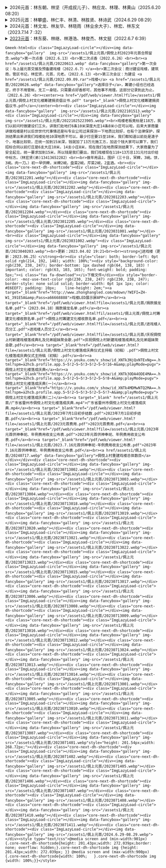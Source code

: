 <details>
<summary>2026元首：林东朝、林坚（开成叔儿子）、林应龙、林理、林黄山（2025.6.20 08:20）</summary>
</details>

<details>
<summary>2025元首：林攀盛、林仁丰、林清、林胜贤、林诗武（2024.6.29 08:29）</summary>
林攀盛 13828274751<br>
林仁丰 15917566466<br>
林   清 18477434136<br>
林胜贤 18934032222<br>
林诗武 13826537039<br>
</details>

<details>
<summary>2024元首：林文龙、林友华、林晓雨（林业余大子）、林宏、林东文（2023.7.14 7 :32）</summary>
</details>

<details>
<summary><a href="/assets1/倜上元首/20220621.webp" data-fancybox="gallery">2023元首</a>：林东葵、林继、林港浩、林俊杰、林文挺（2022.6.7 6:39）</summary>
林东葵 13336514538<br>
林   继 15816122881<br>
林港浩 13692399555<br>
林俊杰 13414901603<br>
林文挺 13926026186<br>
林永广 13536444776<br>
林   炳 13434694536<br>
</details>

`Gmeek-html<div class="ImgLazyLoad-circle"></div><img data-fancybox="gallery"  img-src="/assets1/倜上元首/倜傥上村2023年元首合照留念.webp">第一次点香（2022.6.13）<br>第二次点香（2022.6.26）<br><br><a href="/assets1/倜上元首/20220613.webp" data-fancybox="gallery">第一次会议：与上届元首交接及预备建戏楼（2022.6.7）</a><br>第二次会议：商讨建设戏楼，建筑商，管区书记，林宏贤，元首，元老。（2022.6.13）<br>第三次会议：为建设 <a href="/assets1/倜上元首/2022.09.09.rar">戏楼</a> <a href="/assets1/倜上元首/20220626.webp" data-fancybox="gallery">选择日子</a>，筹建小组也已经选定，终于不用管帐，无工一身轻。只需要点好香即可，其他事不用理。这部分记录到此为止。（2022.6.26）<br><center><a href="/pdf/web/viewer.html?file=/assets1/倜上元首/倜傥上村文化楼筹建捐资倡议书.pdf" target="_blank">倜傥上村文化楼筹建捐资倡议书.pdf</a></center><br><div class="ImgLazyLoad-circle"></div><img data-fancybox="gallery"  img-src="/assets1/倜上元首/2022101513.webp"><div class="ImgLazyLoad-circle"></div><img data-fancybox="gallery"  img-src="/assets1/倜上元首/20221025223905.webp"><br>戏楼老板竟标是118万，我们以前问村做建设们工头，讲我们处地打6条10米深度大庄14条8米小庄可以啦，后来大家商量讲做戏楼是村以后世世代代事情还是叫专业公司过来探测一下地质比较好，也有个法律保护，探测结果出来讲我们戏楼处地10深地质不可以，最少打庄要15至18米，我们都知道以前处是溏子个，地基比较软，庄统一加到15米深，钱就加了13万元施工方，加这个钱大家可以算下，我们招标合同以前打庄是6支大庄10米，14支小庄8米，现在我们在地质探测结果下，大家商量为了安全起见，统一要求加到15米，所以钱是我们要出，我们戏楼现在118+13万总131元付出价给中标方。（林宏贤(弟)13413652282）<br><br>做年用品1，围炉（三十日，冞粺，3碗。饼，3碗。肉一刀。）初一早供粺，米粺2碗，盘菜2碗，芹菜2碗，2盅酒。<br><div class="core-next-dh-shortcode"><div class="ImgLazyLoad-circle"></div><img data-fancybox="gallery" img-src="/assets1/倜上元首/2023012201.webp"></div><div class="core-next-dh-shortcode"><div class="ImgLazyLoad-circle"></div><img data-fancybox="gallery" img-src="/assets1/倜上元首/2023012202.webp"></div><div class="core-next-dh-shortcode"><div class="ImgLazyLoad-circle"></div><img data-fancybox="gallery" img-src="/assets1/倜上元首/2023012203.webp"></div><div class="core-next-dh-shortcode"><div class="ImgLazyLoad-circle"></div><img data-fancybox="gallery" img-src="/assets1/倜上元首/2023012204.webp"></div><div class="core-next-dh-shortcode"><div class="ImgLazyLoad-circle"></div><img data-fancybox="gallery" img-src="/assets1/倜上元首/2023012205.webp"></div><div class="core-next-dh-shortcode"><div class="ImgLazyLoad-circle"></div><img data-fancybox="gallery" img-src="/assets1/倜上元首/2023031001.webp"></div><br><div class="ImgLazyLoad-circle"></div><img data-fancybox="gallery" img-src="/assets1/倜上元首/2023031002.webp"><div class="ImgLazyLoad-circle"></div><img data-fancybox="gallery" img-src="/assets1/倜上元首/2023040203.webp"><br>更新：2023.04.02 19:21<br><br><strong>💠进戏楼（更新：2023.06.25）</strong><br><div style="clear: both; border-left: 0pt solid rgb(214, 192, 148); width: 100%;"><div style="background-color: rgb(230, 238, 247); border-bottom: 1px dashed rgb(64, 138, 183) ! important; color: rgb(63, 103, 165); font-weight: bold; padding: 5px;"><i class="fas fa-download"></i>下载文件</div><div style="border-color: -moz-use-text-color rgb(230, 238, 247) rgb(230, 238, 247); border-style: none solid solid; border-width: 0pt 1px 1px; color: #E6EEF7; padding: 10px;    line-height: 2em;"><a target="_blank"href="http://www.zhonghangled.com/mdown/?WIFI=ZH-W1_391E5A&amp;Pass=a66668888">戏楼LED展示屏APP</a><br><a target="_blank"href="/pdf/web/viewer.html?file=/assets1/倜上元首/捐款接龙名单.pdf">（2023.04.18）捐款接龙名单.pdf</a><br><a target="_blank"href="/pdf/web/viewer.html?fil/assets1/倜上元首/倜傥上村筹建文化楼收款名单.pdf">倜傥上村筹建文化楼收款名单.pdf</a><br><a target="_blank"href="/pdf/web/viewer.html?file=/assets1/倜上元首/进戏楼人员分工.pdf">进戏楼人员分工</a><br><a target="_blank"href="/pdf/web/viewer.html?file=/assets1/倜上元首/庆祝倜傥上村新建戏楼落成典礼及兄弟姐妹聚会歌.pdf">庆祝倜傥上村新建戏楼落成典礼及兄弟姐妹聚会歌.pdf</a><br><a target="_blank"href="/pdf/web/viewer.html?file=/assets1/倜上元首/倜傥上村文化楼落成庆典仪式主持稿（初稿）.pdf">倜傥上村文化楼落成庆典仪式主持稿（初稿）.pdf</a><br><a target="_blank"href="https://v.youku.com/v_show/id_XNTk3NjQxNTExNg==.html?spm=a2hcb.profile.app.5~5!2~5~5!3~5!2~5~5!16~A&amp;playMode=pugv">倜傥上村文化楼落成庆典</a><br><a target="_blank"href="https://v.youku.com/v_show/id_XNTk3ODA4ODE4MA==.html?spm=a2hcb.profile.app.5~5!2~5~5!3~5!2~5~5!8~A&amp;playMode=pugv">倜傥上村文化楼落成庆典(一)</a><br><a target="_blank"href="https://v.youku.com/v_show/id_XNTk4MDMwNTQ2MA==.html?spm=a2hcb.profile.app.5~5!2~5~5!3~5!2~5~5!7~A&amp;playMode=pugv">倜傥上村文化楼落成庆典(二)</a><br><a target="_blank" href="/assets1/倜上元首/广东省雷州市倜傥上村文化楼落成庆典.mp4">广东省雷州市倜傥上村文化楼落成庆典.mp4</a><br><a target="_blank"href="/pdf/web/viewer.html?file=/assets1/倜上元首/2023年7月1日初步结数.pdf">2023年7月1日初步结数.pdf</a><br><a target="_blank"href="/pdf/web/viewer.html?file=/assets1/倜上元首/2023元首费用.pdf">2023元首费用.pdf</a><br><a target="_blank"href="/pdf/web/viewer.html?file=/assets1/倜上元首/2023年元首供神奉祀、年例费用收支公布表.pdf">2023年元首供神奉祀、年例费用收支公布表.pdf</a><br><a target="_blank"href="/pdf/web/viewer.html?file=/assets1/倜上元首/2023.7.16元首供神奉祀-年例费用收支公布表.pdf">2023年7.16元首供神奉祀、年例费用收支公布表.pdf</a><br><a href/assets1/倜上元首/20240717.webp" data-fancybox="gallery">倜傥上村重建戏楼总体数目</a></div></div><div class="core-next-dh-shortcode"><div class="ImgLazyLoad-circle"></div><img data-fancybox="gallery" img-src="/assets1/倜上元首/20230713002.webp"></div><div class="core-next-dh-shortcode"><div class="ImgLazyLoad-circle"></div><img data-fancybox="gallery" img-src="/assets1/倜上元首/20230713003.webp"></div><div class="core-next-dh-shortcode"><div class="ImgLazyLoad-circle"></div><img data-fancybox="gallery" img-src="/assets1/倜上元首/20230713004.webp"></div><div class="core-next-dh-shortcode"><div class="ImgLazyLoad-circle"></div><img data-fancybox="gallery" img-src="/assets1/倜上元首/20230713018.webp"></div><div class="core-next-dh-shortcode"><div class="ImgLazyLoad-circle"></div><img data-fancybox="gallery" img-src="/assets1/倜上元首/20230713019.webp"></div><div class="core-next-dh-shortcode"><div class="ImgLazyLoad-circle"></div><img data-fancybox="gallery" img-src="/assets1/倜上元首/20230713020.webp"></div><div class="core-next-dh-shortcode"><div class="ImgLazyLoad-circle"></div><img data-fancybox="gallery" img-src="/assets1/倜上元首/20230713021.webp"></div><div class="core-next-dh-shortcode"><div class="ImgLazyLoad-circle"></div><img data-fancybox="gallery" img-src="/assets1/倜上元首/20230713022.webp"></div><div class="core-next-dh-shortcode"><div class="ImgLazyLoad-circle"></div><img data-fancybox="gallery" img-src="/assets1/倜上元首/20230713023.webp"></div><div class="core-next-dh-shortcode"><div class="ImgLazyLoad-circle"></div><img data-fancybox="gallery" img-src="/assets1/倜上元首/20230713015.webp"></div><div class="core-next-dh-shortcode"><div class="ImgLazyLoad-circle"></div><img data-fancybox="gallery" img-src="/assets1/倜上元首/20230713017.webp"></div><div class="core-next-dh-shortcode"><div class="ImgLazyLoad-circle"></div><img data-fancybox="gallery" img-src="/assets1/倜上元首/20230713006.webp"></div><div class="core-next-dh-shortcode"><div class="ImgLazyLoad-circle"></div><img data-fancybox="gallery" img-src="/assets1/倜上元首/20230713008.webp"></div><div class="core-next-dh-shortcode"><div class="ImgLazyLoad-circle"></div><img data-fancybox="gallery" img-src="/assets1/倜上元首/20230713009.webp"></div><div class="core-next-dh-shortcode"><div class="ImgLazyLoad-circle"></div><img data-fancybox="gallery" img-src="/assets1/倜上元首/20230713016.webp"></div><div class="core-next-dh-shortcode"><div class="ImgLazyLoad-circle"></div><img data-fancybox="gallery" img-src="/assets1/倜上元首/20230713012.webp"></div><div class="core-next-dh-shortcode"><div class="ImgLazyLoad-circle"></div><img data-fancybox="gallery" img-src="/assets1/倜上元首/20230713024.webp"></div><div class="core-next-dh-shortcode"><div class="ImgLazyLoad-circle"></div><img data-fancybox="gallery" img-src="/assets1/倜上元首/20230713013.webp"></div><div class="core-next-dh-shortcode"><div class="ImgLazyLoad-circle"></div><img data-fancybox="gallery" img-src="/assets1/倜上元首/20230713014.webp"></div><div class="core-next-dh-shortcode"><div class="ImgLazyLoad-circle"></div><img data-fancybox="gallery" img-src="/assets1/倜上元首/20230713001.webp"></div><div class="core-next-dh-shortcode"><div class="ImgLazyLoad-circle"></div><img data-fancybox="gallery" img-src="/assets1/倜上元首/20230713005.webp"></div><div class="core-next-dh-shortcode"><div class="ImgLazyLoad-circle"></div><img data-fancybox="gallery" img-src="/assets1/倜上元首/20230713010.webp"></div><div class="core-next-dh-shortcode"><div class="ImgLazyLoad-circle"></div><img data-fancybox="gallery" img-src="/assets1/倜上元首/20230713011.webp"></div><div class="core-next-dh-shortcode"><div class="ImgLazyLoad-circle"></div><img data-fancybox="gallery" img-src="/assets1/倜上元首/20230713007.webp"></div><div class="core-next-dh-shortcode"><div class="ImgLazyLoad-circle"></div><img data-fancybox="gallery" img-src="/assets1/倜上元首/2023071401.webp"style="height: 201.54px;width: 268.72px;"></div><div class="core-next-dh-shortcode"><div class="ImgLazyLoad-circle"></div><img data-fancybox="gallery" img-src="/assets1/倜上元首/2023071402.webp"></div><div class="core-next-dh-shortcode"><div class="ImgLazyLoad-circle"></div><img data-fancybox="gallery" img-src="/assets1/倜上元首/2023071405.webp"></div><div class="core-next-dh-shortcode"><div class="ImgLazyLoad-circle"></div><img data-fancybox="gallery" img-src="/assets1/倜上元首/2023071406.webp"></div><div class="core-next-dh-shortcode"><div class="ImgLazyLoad-circle"></div><img data-fancybox="gallery" img-src="/assets1/倜上元首/2023071407.webp"></div><div class="core-next-dh-shortcode"><div class="ImgLazyLoad-circle"></div><img data-fancybox="gallery" img-src="/assets1/倜上元首/2023071408.webp"></div><div class="core-next-dh-shortcode"><div class="ImgLazyLoad-circle"></div><img data-fancybox="gallery" img-src="/assets1/倜上元首/2023071410.webp"></div><div class="core-next-dh-shortcode"><div class="ImgLazyLoad-circle"></div><img data-fancybox="gallery" img-src="/assets1/倜上元首/2023071411.webp"></div><div class="core-next-dh-shortcode"><div class="ImgLazyLoad-circle"></div><img data-fancybox="gallery" img-src="/assets1/倜上元首/2024.6.29-08.29.webp"></div><style type="text/css">@media screen and (min-width:901px){.core-next-dh-shortcode{height: 201.43px;width: 272.039px;border: none;
overflow: hidden;}.core-next-dh-shortcode img {height: 201.43px;width: 272.039px; }} @media screen and (max-width:900px){.core-next-dh-shortcode{width: 100%;	}.core-next-dh-shortcode img {width: 100%;}}</style>`
